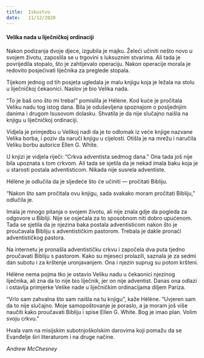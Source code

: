 ```yaml
---
title:  Iskustvo
date:   11/12/2020
---
```


#### Velika nada u liječničkoj ordinaciji

Nakon podizanja dvoje djece, izgubila je majku. Želeći učiniti nešto novo u svojem životu, zaposlila se u trgovini s luksuznim stvarima. Ali tada je povrijedila stopalo, što je zahtijevalo operaciju. Nakon operacije morala je redovito posjećivati liječnika za preglede stopala.

Tijekom jednog od tih posjeta ugledala je malu knjigu koja je ležala na stolu u liječničkoj čekaonici. Naslov je bio Velika nada.

“To je baš ono što mi treba!” pomislila je Hélène. Kod kuće je pročitala Veliku nadu tog istog dana. Bila je oduševljena spoznajom o posljednjim danima i drugom Isusovom dolasku. Shvatila je da nije slučajno naišla na knjigu u liječničkoj ordinaciji.

Vidjela je primjedbu u Velikoj nadi da je to odlomak iz veće knjige nazvane Velika borba, i poziv da naruči knjigu u cijelosti. Otišla je na mrežu i naručila Veliku borbu autorice Ellen G. White.

U knjizi je vidjela riječi: “Crkva adventista sedmog dana.” Ona tada još nije bila upoznata s tom crkvom. Ali tada se sjetila da je nekad imala baku koja je u starosti postala adventisticom. Nikada nije susrela adventiste.

Hélène je odlučila da je sljedeće što će učiniti — pročitati Bibliju.

“Nakon što sam pročitala ovu knjigu, sada svakako moram pročitati Bibliju,” odlučila je.

Imala je mnogo pitanja o svojem životu, ali nije znala gdje da pogleda za odgovore u Bibliji. Nije se osjećala za to sposobnom niti dobro upućenom. Tada se sjetila da je njezina baka postala adventisticom nakon što je proučavala Bibliju s adventističkim pastorom. Trebala je dakle pronaći adventističkog pastora.

Na internetu je pronašla adventističku crkvu i započela dva puta tjedno proučavati Bibliju s pastorom. Kako su mjeseci prolazili, saznala je za sedmi dan subotu i za krštenje uronjavanjem. Ona i njezin suprug su potom kršteni.

Hélène nema pojma tko je ostavio Veliku nadu u čekaonici njezinog liječnika, ali zna da to nije bio liječnik, jer on nije adventist. Danas ona odlazi i ostavlja primjerke Velike nade u liječničkim ordinacijama diljem Pariza.

“Vrlo sam zahvalna što sam naišla na tu knjigu”, kaže Hélène. “Uvjeren sam da to nije slučajno. Moje samopoštovanje je poraslo, a ja moram još više naučiti kako proučavati Bibliju i spise Ellen G. White. Bog je imao plan. Volim svoju crkvu.”

Hvala vam na misijskim subotnjoškolskim darovima koji pomažu da se Evanđelje širi literaturom i na druge načine.

*Andrew McChesney*